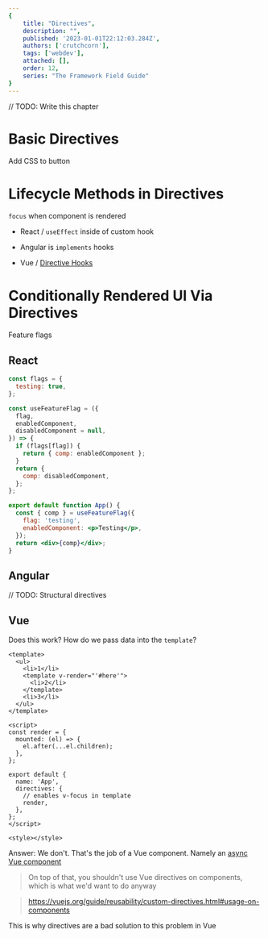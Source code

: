 ```yaml
---
{
    title: "Directives",
    description: "",
    published: '2023-01-01T22:12:03.284Z',
    authors: ['crutchcorn'],
    tags: ['webdev'],
    attached: [],
    order: 12,
    series: "The Framework Field Guide"
}
---
```




// TODO: Write this chapter



# Basic Directives

Add CSS to button



# Lifecycle Methods in Directives

`focus` when component is rendered

- React / `useEffect` inside of custom hook
- Angular is `implements` hooks

- Vue / [Directive Hooks](https://vuejs.org/guide/reusability/custom-directives.html#directive-hooks)



# Conditionally Rendered UI Via Directives

Feature flags

<!-- tabs:start -->

## React

```jsx
const flags = {
  testing: true,
};

const useFeatureFlag = ({
  flag,
  enabledComponent,
  disabledComponent = null,
}) => {
  if (flags[flag]) {
    return { comp: enabledComponent };
  }
  return {
    comp: disabledComponent,
  };
};

export default function App() {
  const { comp } = useFeatureFlag({
    flag: 'testing',
    enabledComponent: <p>Testing</p>,
  });
  return <div>{comp}</div>;
}
```

## Angular

// TODO: Structural directives

## Vue

Does this work? How do we pass data into the `template`?

```vue
<template>
  <ul>
    <li>1</li>
    <template v-render="'#here'">
      <li>2</li>
    </template>
    <li>3</li>
  </ul>
</template>

<script>
const render = {
  mounted: (el) => {
    el.after(...el.children);
  },
};

export default {
  name: 'App',
  directives: {
    // enables v-focus in template
    render,
  },
};
</script>

<style></style>
```

Answer: We don't. That's the job of a Vue component. Namely an [async Vue component](https://vuejs.org/guide/components/async.html)



> On top of that, you shouldn't use Vue directives on components, which is what we'd want to do anyway

> https://vuejs.org/guide/reusability/custom-directives.html#usage-on-components



This is why directives are a bad solution to this problem in Vue

<!-- tabs:end -->